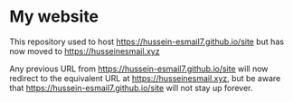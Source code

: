 # My website
This repository used to host https://hussein-esmail7.github.io/site but has now moved to https://husseinesmail.xyz

Any previous URL from https://hussein-esmail7.github.io/site will now redirect to the equivalent URL at https://husseinesmail.xyz, but be aware that https://hussein-esmail7.github.io/site will not stay up forever.

